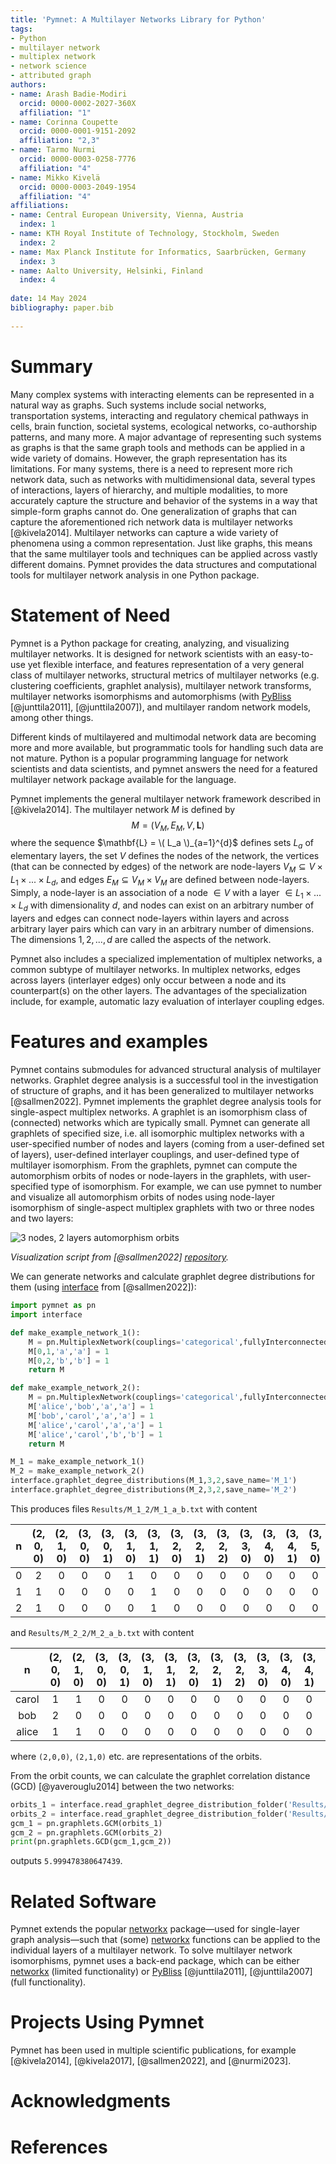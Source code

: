 ```yaml
---
title: 'Pymnet: A Multilayer Networks Library for Python'
tags:
- Python
- multilayer network
- multiplex network
- network science
- attributed graph
authors:
- name: Arash Badie-Modiri
  orcid: 0000-0002-2027-360X
  affiliation: "1"
- name: Corinna Coupette
  orcid: 0000-0001-9151-2092
  affiliation: "2,3"
- name: Tarmo Nurmi
  orcid: 0000-0003-0258-7776
  affiliation: "4"
- name: Mikko Kivelä
  orcid: 0000-0003-2049-1954
  affiliation: "4" 
affiliations:
- name: Central European University, Vienna, Austria
  index: 1
- name: KTH Royal Institute of Technology, Stockholm, Sweden
  index: 2
- name: Max Planck Institute for Informatics, Saarbrücken, Germany
  index: 3
- name: Aalto University, Helsinki, Finland
  index: 4
  
date: 14 May 2024
bibliography: paper.bib
 
---
```


# Summary

Many complex systems with interacting elements can be represented in a natural way as graphs. Such systems include social networks, transportation systems, interacting and regulatory chemical pathways in cells, brain function, societal systems, ecological networks, co-authorship patterns, and many more. A major advantage of representing such systems as graphs is that the same graph tools and methods can be applied in a wide variety of domains. However, the graph representation has its limitations. For many systems, there is a need to represent more rich network data, such as networks with multidimensional data, several types of interactions, layers of hierarchy, and multiple modalities, to more accurately capture the structure and behavior of the systems in a way that simple-form graphs cannot do. One generalization of graphs that can capture the aforementioned rich network data is multilayer networks [@kivela2014]. Multilayer networks can capture a wide variety of phenomena using a common representation. Just like graphs, this means that the same multilayer tools and techniques can be applied across vastly different domains. Pymnet provides the data structures and computational tools for multilayer network analysis in one Python package.

# Statement of Need

Pymnet is a Python package for creating, analyzing, and visualizing multilayer networks. It is designed for network scientists with an easy-to-use yet flexible interface, and features representation of a very general class of multilayer networks, structural metrics of multilayer networks (e.g. clustering coefficients, graphlet analysis), multilayer network transforms, multilayer networks isomorphisms and automorphisms (with [PyBliss](http://www.tcs.hut.fi/Software/bliss/) [@junttila2011], [@junttila2007]), and multilayer random network models, among other things.

Different kinds of multilayered and multimodal network data are becoming more and more available, but programmatic tools for handling such data are not mature. Python is a popular programming language for network scientists and data scientists, and pymnet answers the need for a featured multilayer network package available for the language.

Pymnet implements the general multilayer network framework described in [@kivela2014]. The multilayer network $M$ is defined by
$$M = (V_M, E_M, V, \mathbf{L})$$
where the sequence $\mathbf{L} = \( L_a \)_{a=1}^{d}$ defines sets $L_a$ of elementary layers, the set $V$ defines the nodes of the network, the vertices (that can be connected by edges) of the network are node-layers $V_M \subseteq{V \times L_1 \times ... \times L_d}$, and edges $E_M \subseteq V_M \times V_M$ are defined between node-layers. Simply, a node-layer is an association of a node $\in V$ with a layer $\in L_1 \times ... \times L_d$ with dimensionality $d$, and nodes can exist on an arbitrary number of layers and edges can connect node-layers within layers and across arbitrary layer pairs which can vary in an arbitrary number of dimensions. The dimensions $1,2,...,d$ are called the aspects of the network.

Pymnet also includes a specialized implementation of multiplex networks, a common subtype of multilayer networks. In multiplex networks, edges across layers (interlayer edges) only occur between a node and its counterpart(s) on the other layers. The advantages of the specialization include, for example, automatic lazy evaluation of interlayer coupling edges.

# Features and examples

Pymnet contains submodules for advanced structural analysis of multilayer networks. Graphlet degree analysis is a successful tool in the investigation of structure of graphs, and it has been generalized to multilayer networks [@sallmen2022]. Pymnet implements the graphlet degree analysis tools for single-aspect multiplex networks. A graphlet is an isomorphism class of (connected) networks which are typically small. Pymnet can generate all graphlets of specified size, i.e. all isomorphic multiplex networks with a user-specified number of nodes and layers (coming from a user-defined set of layers), user-defined interlayer couplings, and user-defined type of multilayer isomorphism. From the graphlets, pymnet can compute the automorphism orbits of nodes or node-layers in the graphlets, with user-specified type of isomorphism. For example, we can use pymnet to number and visualize all automorphism orbits of nodes using node-layer isomorphism of single-aspect multiplex graphlets with two or three nodes and two layers:

![3 nodes, 2 layers automorphism orbits](https://github.com/mnets/pymnet/blob/publication/paper/figs/l2_n3.png?raw=true "Automorphism orbits of nodes with node-layer isomorphism")

_Visualization script from [@sallmen2022] [repository](https://github.com/bolozna/multiplex-graphlet-analysis/blob/master/visualization.py)._

We can generate networks and calculate graphlet degree distributions for them (using [interface](https://github.com/bolozna/multiplex-graphlet-analysis/blob/master/interface.py) from [@sallmen2022]):

```python
import pymnet as pn
import interface

def make_example_network_1():
    M = pn.MultiplexNetwork(couplings='categorical',fullyInterconnected=True)
    M[0,1,'a','a'] = 1
    M[0,2,'b','b'] = 1
    return M

def make_example_network_2():
    M = pn.MultiplexNetwork(couplings='categorical',fullyInterconnected=True)
    M['alice','bob','a','a'] = 1
    M['bob','carol','a','a'] = 1
    M['alice','carol','a','a'] = 1
    M['alice','carol','b','b'] = 1
    return M

M_1 = make_example_network_1()
M_2 = make_example_network_2()
interface.graphlet_degree_distributions(M_1,3,2,save_name='M_1')
interface.graphlet_degree_distributions(M_2,3,2,save_name='M_2')
```

This produces files `Results/M_1_2/M_1_a_b.txt` with content

n|(2, 0, 0)|(2, 1, 0)|(3, 0, 0)|(3, 0, 1)|(3, 1, 0)|(3, 1, 1)|(3, 2, 0)|(3, 2, 1)|(3, 2, 2)|(3, 3, 0)|(3, 4, 0)|(3, 4, 1)|(3, 5, 0)|(3, 5, 1)|(3, 6, 0)|(3, 6, 1)|(3, 7, 0)|(3, 7, 2)|(3, 8, 0)|(3, 8, 1)|(3, 9, 0)
:-:|:-------:|:-------:|:-------:|:-------:|:-------:|:-------:|:-------:|:-------:|:-------:|:-------:|:-------:|:-------:|:-------:|:-------:|:-------:|:-------:|:-------:|:-------:|:-------:|:-------:|:-------:
0|2|0|0|0|1|0|0|0|0|0|0|0|0|0|0|0|0|0|0|0|0
1|1|0|0|0|0|1|0|0|0|0|0|0|0|0|0|0|0|0|0|0|0
2|1|0|0|0|0|1|0|0|0|0|0|0|0|0|0|0|0|0|0|0|0

and `Results/M_2_2/M_2_a_b.txt` with content

n|(2, 0, 0)|(2, 1, 0)|(3, 0, 0)|(3, 0, 1)|(3, 1, 0)|(3, 1, 1)|(3, 2, 0)|(3, 2, 1)|(3, 2, 2)|(3, 3, 0)|(3, 4, 0)|(3, 4, 1)|(3, 5, 0)|(3, 5, 1)|(3, 6, 0)|(3, 6, 1)|(3, 7, 0)|(3, 7, 2)|(3, 8, 0)|(3, 8, 1)|(3, 9, 0)
:-:|:-------:|:-------:|:-------:|:-------:|:-------:|:-------:|:-------:|:-------:|:-------:|:-------:|:-------:|:-------:|:-------:|:-------:|:-------:|:-------:|:-------:|:-------:|:-------:|:-------:|:-------:
carol|1|1|0|0|0|0|0|0|0|0|0|0|0|1|0|0|0|0|0|0|0
bob|2|0|0|0|0|0|0|0|0|0|0|0|1|0|0|0|0|0|0|0|0
alice|1|1|0|0|0|0|0|0|0|0|0|0|0|1|0|0|0|0|0|0|0

where `(2,0,0)`, `(2,1,0)` etc. are representations of the orbits.

From the orbit counts, we can calculate the graphlet correlation distance (GCD) [@yaverouglu2014] between the two networks:

```python
orbits_1 = interface.read_graphlet_degree_distribution_folder('Results/M_1_2')
orbits_2 = interface.read_graphlet_degree_distribution_folder('Results/M_2_2')
gcm_1 = pn.graphlets.GCM(orbits_1)
gcm_2 = pn.graphlets.GCM(orbits_2)
print(pn.graphlets.GCD(gcm_1,gcm_2))
```

outputs `5.999478380647439`.

# Related Software

Pymnet extends the popular [networkx](https://networkx.org/) package—used for single-layer graph analysis—such that (some) [networkx](https://networkx.org/) functions can be applied to the individual layers of a multilayer network. To solve multilayer network isomorphisms, pymnet uses a back-end package, which can be either [networkx](https://networkx.org/) (limited functionality) or [PyBliss](http://www.tcs.hut.fi/Software/bliss/) [@junttila2011], [@junttila2007] (full functionality).

# Projects Using Pymnet

Pymnet has been used in multiple scientific publications, for example [@kivela2014], [@kivela2017], [@sallmen2022], and [@nurmi2023].

# Acknowledgments

# References

